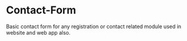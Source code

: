 # Contact-Form
Basic contact form for any registration or contact related module used in website and web app also.

